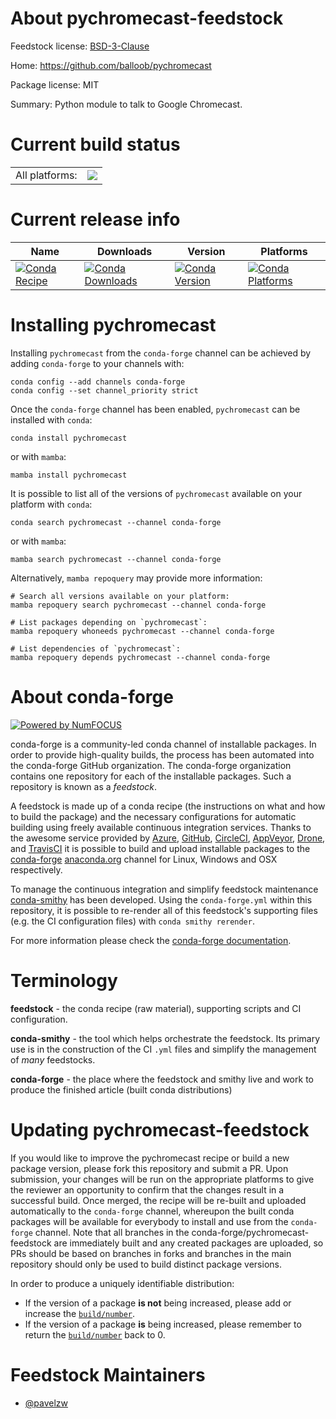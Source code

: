 About pychromecast-feedstock
============================

Feedstock license: [BSD-3-Clause](https://github.com/conda-forge/pychromecast-feedstock/blob/main/LICENSE.txt)

Home: https://github.com/balloob/pychromecast

Package license: MIT

Summary: Python module to talk to Google Chromecast.

Current build status
====================


<table><tr><td>All platforms:</td>
    <td>
      <a href="https://dev.azure.com/conda-forge/feedstock-builds/_build/latest?definitionId=17739&branchName=main">
        <img src="https://dev.azure.com/conda-forge/feedstock-builds/_apis/build/status/pychromecast-feedstock?branchName=main">
      </a>
    </td>
  </tr>
</table>

Current release info
====================

| Name | Downloads | Version | Platforms |
| --- | --- | --- | --- |
| [![Conda Recipe](https://img.shields.io/badge/recipe-pychromecast-green.svg)](https://anaconda.org/conda-forge/pychromecast) | [![Conda Downloads](https://img.shields.io/conda/dn/conda-forge/pychromecast.svg)](https://anaconda.org/conda-forge/pychromecast) | [![Conda Version](https://img.shields.io/conda/vn/conda-forge/pychromecast.svg)](https://anaconda.org/conda-forge/pychromecast) | [![Conda Platforms](https://img.shields.io/conda/pn/conda-forge/pychromecast.svg)](https://anaconda.org/conda-forge/pychromecast) |

Installing pychromecast
=======================

Installing `pychromecast` from the `conda-forge` channel can be achieved by adding `conda-forge` to your channels with:

```
conda config --add channels conda-forge
conda config --set channel_priority strict
```

Once the `conda-forge` channel has been enabled, `pychromecast` can be installed with `conda`:

```
conda install pychromecast
```

or with `mamba`:

```
mamba install pychromecast
```

It is possible to list all of the versions of `pychromecast` available on your platform with `conda`:

```
conda search pychromecast --channel conda-forge
```

or with `mamba`:

```
mamba search pychromecast --channel conda-forge
```

Alternatively, `mamba repoquery` may provide more information:

```
# Search all versions available on your platform:
mamba repoquery search pychromecast --channel conda-forge

# List packages depending on `pychromecast`:
mamba repoquery whoneeds pychromecast --channel conda-forge

# List dependencies of `pychromecast`:
mamba repoquery depends pychromecast --channel conda-forge
```


About conda-forge
=================

[![Powered by
NumFOCUS](https://img.shields.io/badge/powered%20by-NumFOCUS-orange.svg?style=flat&colorA=E1523D&colorB=007D8A)](https://numfocus.org)

conda-forge is a community-led conda channel of installable packages.
In order to provide high-quality builds, the process has been automated into the
conda-forge GitHub organization. The conda-forge organization contains one repository
for each of the installable packages. Such a repository is known as a *feedstock*.

A feedstock is made up of a conda recipe (the instructions on what and how to build
the package) and the necessary configurations for automatic building using freely
available continuous integration services. Thanks to the awesome service provided by
[Azure](https://azure.microsoft.com/en-us/services/devops/), [GitHub](https://github.com/),
[CircleCI](https://circleci.com/), [AppVeyor](https://www.appveyor.com/),
[Drone](https://cloud.drone.io/welcome), and [TravisCI](https://travis-ci.com/)
it is possible to build and upload installable packages to the
[conda-forge](https://anaconda.org/conda-forge) [anaconda.org](https://anaconda.org/)
channel for Linux, Windows and OSX respectively.

To manage the continuous integration and simplify feedstock maintenance
[conda-smithy](https://github.com/conda-forge/conda-smithy) has been developed.
Using the ``conda-forge.yml`` within this repository, it is possible to re-render all of
this feedstock's supporting files (e.g. the CI configuration files) with ``conda smithy rerender``.

For more information please check the [conda-forge documentation](https://conda-forge.org/docs/).

Terminology
===========

**feedstock** - the conda recipe (raw material), supporting scripts and CI configuration.

**conda-smithy** - the tool which helps orchestrate the feedstock.
                   Its primary use is in the construction of the CI ``.yml`` files
                   and simplify the management of *many* feedstocks.

**conda-forge** - the place where the feedstock and smithy live and work to
                  produce the finished article (built conda distributions)


Updating pychromecast-feedstock
===============================

If you would like to improve the pychromecast recipe or build a new
package version, please fork this repository and submit a PR. Upon submission,
your changes will be run on the appropriate platforms to give the reviewer an
opportunity to confirm that the changes result in a successful build. Once
merged, the recipe will be re-built and uploaded automatically to the
`conda-forge` channel, whereupon the built conda packages will be available for
everybody to install and use from the `conda-forge` channel.
Note that all branches in the conda-forge/pychromecast-feedstock are
immediately built and any created packages are uploaded, so PRs should be based
on branches in forks and branches in the main repository should only be used to
build distinct package versions.

In order to produce a uniquely identifiable distribution:
 * If the version of a package **is not** being increased, please add or increase
   the [``build/number``](https://docs.conda.io/projects/conda-build/en/latest/resources/define-metadata.html#build-number-and-string).
 * If the version of a package **is** being increased, please remember to return
   the [``build/number``](https://docs.conda.io/projects/conda-build/en/latest/resources/define-metadata.html#build-number-and-string)
   back to 0.

Feedstock Maintainers
=====================

* [@pavelzw](https://github.com/pavelzw/)

